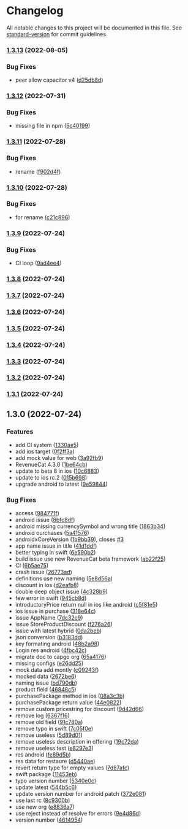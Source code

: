 # Changelog

All notable changes to this project will be documented in this file. See [standard-version](https://github.com/conventional-changelog/standard-version) for commit guidelines.

### [1.3.13](https://github.com/riderx/capacitor-purchases/compare/v1.3.12...v1.3.13) (2022-08-05)


### Bug Fixes

* peer allow capacitor v4 ([d25db8d](https://github.com/riderx/capacitor-purchases/commit/d25db8d61657369e24f911e6394e53e9b34d6b88))

### [1.3.12](https://github.com/riderx/capacitor-purchases/compare/v1.3.11...v1.3.12) (2022-07-31)


### Bug Fixes

* missing file in npm ([5c40199](https://github.com/riderx/capacitor-purchases/commit/5c40199e96375067a916d4b602f553caada77260))

### [1.3.11](https://github.com/riderx/capacitor-purchases/compare/v1.3.10...v1.3.11) (2022-07-28)


### Bug Fixes

* rename ([f902d4f](https://github.com/riderx/capacitor-purchases/commit/f902d4f9bd8b55137c106d4569c99ff2c4fc818e))

### [1.3.10](https://github.com/riderx/capacitor-purchases/compare/v1.3.9...v1.3.10) (2022-07-28)


### Bug Fixes

* for rename ([c21c896](https://github.com/riderx/capacitor-purchases/commit/c21c896321a97eaf23a9897138e4d178779a5239))

### [1.3.9](https://github.com/riderx/capacitor-purchases/compare/v1.3.8...v1.3.9) (2022-07-24)


### Bug Fixes

* CI loop ([9ad4ee4](https://github.com/riderx/capacitor-purchases/commit/9ad4ee42293af3f814db003ec133a02643ebdfad))

### [1.3.8](https://github.com/riderx/capacitor-purchases/compare/v1.3.7...v1.3.8) (2022-07-24)

### [1.3.7](https://github.com/riderx/capacitor-purchases/compare/v1.3.6...v1.3.7) (2022-07-24)

### [1.3.6](https://github.com/riderx/capacitor-purchases/compare/v1.3.5...v1.3.6) (2022-07-24)

### [1.3.5](https://github.com/riderx/capacitor-purchases/compare/v1.3.4...v1.3.5) (2022-07-24)

### [1.3.4](https://github.com/riderx/capacitor-purchases/compare/v1.3.3...v1.3.4) (2022-07-24)

### [1.3.3](https://github.com/riderx/capacitor-purchases/compare/v1.3.2...v1.3.3) (2022-07-24)

### [1.3.2](https://github.com/riderx/capacitor-purchases/compare/v1.3.1...v1.3.2) (2022-07-24)

### [1.3.1](https://github.com/riderx/capacitor-purchases/compare/v1.3.0...v1.3.1) (2022-07-24)

## 1.3.0 (2022-07-24)


### Features

* add CI system ([1330ae5](https://github.com/riderx/capacitor-purchases/commit/1330ae54c4f835d3cc849d1e0cb0a0f7e5b694be))
* add ios target ([0f2ff3a](https://github.com/riderx/capacitor-purchases/commit/0f2ff3a5c782d6e5ff83d2d55ba1a0eb15c8ecc0))
* add mock value for web ([3a92fb9](https://github.com/riderx/capacitor-purchases/commit/3a92fb9031838265c7f0696cd3e03f063c79041b))
* RevenueCat 4.3.0 ([1be64cb](https://github.com/riderx/capacitor-purchases/commit/1be64cbb90f2eeca64c8147cca662d38881e3299))
* update to beta 8 in ios ([10c6883](https://github.com/riderx/capacitor-purchases/commit/10c6883044fa5ee0f25adec894cb2b86b1b1e170))
* update to ios rc.2 ([015b698](https://github.com/riderx/capacitor-purchases/commit/015b69851457671b221e90fcd502b1bc0472c4e9))
* upgrade android to latest ([9e59844](https://github.com/riderx/capacitor-purchases/commit/9e59844b30aa36a0a34552d44e75ea8c1553a535))


### Bug Fixes

* access ([984771f](https://github.com/riderx/capacitor-purchases/commit/984771f50a7c77c2bc4f394f27c320221a15dbf1))
* android issue ([8bfc8df](https://github.com/riderx/capacitor-purchases/commit/8bfc8df144778f1e7958ce0d1c45a4b16371eb36))
* android missing currencySymbol and wrong title ([1863b34](https://github.com/riderx/capacitor-purchases/commit/1863b34cf7b3c3d85a7dd435839d8ed5c717870b))
* android ourchases ([5a41576](https://github.com/riderx/capacitor-purchases/commit/5a4157670c45d689c28cecd934b9514a7999aab4))
* androidxCoreVersion ([1b9bb39](https://github.com/riderx/capacitor-purchases/commit/1b9bb392ee11c794aa0d990aae38c13e71701d32)), closes [#3](https://github.com/riderx/capacitor-purchases/issues/3)
* app name issue in title ([41d1ddf](https://github.com/riderx/capacitor-purchases/commit/41d1ddf8868ce89dc586a8c571e75973bc73600e))
* better typing in swift ([6e590b2](https://github.com/riderx/capacitor-purchases/commit/6e590b2585838a4d4d6bfbcb3318c2559c6a2b40))
* build issue use new RevenueCat beta framework ([ab22f25](https://github.com/riderx/capacitor-purchases/commit/ab22f2532b002b75b5d9764a904f2cbe6faf1713))
* CI ([6b5ae75](https://github.com/riderx/capacitor-purchases/commit/6b5ae756b5e2ac7c18eddf10be9a14d011917e01))
* crash issue ([26773ad](https://github.com/riderx/capacitor-purchases/commit/26773ad4f8bbd7c5100876b594b7545c0db0263f))
* definitions use new naming ([5e8d56a](https://github.com/riderx/capacitor-purchases/commit/5e8d56a670013193d35016a40225fed76d9b079f))
* discount in ios ([d2eafb8](https://github.com/riderx/capacitor-purchases/commit/d2eafb8db51e9546835c540c281fd5c2ee321628))
* double deep object issue ([4c328b9](https://github.com/riderx/capacitor-purchases/commit/4c328b9b41c73a81db1aee1671f45411d9659141))
* few error in swift ([945cb8d](https://github.com/riderx/capacitor-purchases/commit/945cb8d5216d418043704e13834219aa9cc5c3fe))
* introductoryPrice return null in ios like android ([c5f81e5](https://github.com/riderx/capacitor-purchases/commit/c5f81e5a0078e00b30fc334263471852b864fca4))
* ios issue in purchase ([318e64c](https://github.com/riderx/capacitor-purchases/commit/318e64c498a0d48ccdd12dc1224c4e7498b9ed8d))
* issue AppName ([7dc32c9](https://github.com/riderx/capacitor-purchases/commit/7dc32c920e09c47f6eefd3690ca69ff0db16352e))
* issue StoreProductDiscount ([f276a26](https://github.com/riderx/capacitor-purchases/commit/f276a26f29dff00cb3e586af904e0067a7f15d94))
* issue with latest hybrid ([0da2beb](https://github.com/riderx/capacitor-purchases/commit/0da2bebb5e78d4fafd4022c01d32e53838d6759e))
* json conversion ([b3183dd](https://github.com/riderx/capacitor-purchases/commit/b3183dda8c31f06ef3e2c02fe524cefa7867ade2))
* key formating android ([48b2a98](https://github.com/riderx/capacitor-purchases/commit/48b2a9811274e7440b3b7937b1abc6c52cfe2d5c))
* Login res android ([4fbc42c](https://github.com/riderx/capacitor-purchases/commit/4fbc42c77dca9019ec5ee5620802dd843f79f9ca))
* migrate doc to capgo org ([65a4176](https://github.com/riderx/capacitor-purchases/commit/65a41768f59021391ceaf311fb21596ac7ba022e))
* missing configs ([e26dd25](https://github.com/riderx/capacitor-purchases/commit/e26dd25632ee1a4b2bd044c48e7c8d272cf8aed7))
* mock data add montly ([c09243f](https://github.com/riderx/capacitor-purchases/commit/c09243ff909dc8942c76709f9385e5339b5cc8c6))
* mocked data ([2672be6](https://github.com/riderx/capacitor-purchases/commit/2672be643e3f81f4560c78b93b74a17c4ff979fb))
* naming issue ([bd790db](https://github.com/riderx/capacitor-purchases/commit/bd790dba03cff00b5ce3b4e6433a5942c4bf5606))
* product field ([46848c5](https://github.com/riderx/capacitor-purchases/commit/46848c56e5d555891696e0a246179175e7614fb2))
* purchasePackage method in ios ([08a3c3b](https://github.com/riderx/capacitor-purchases/commit/08a3c3b783f7949f1625d34c65ac83f7fe212c02))
* purchasePackage return value ([44e0822](https://github.com/riderx/capacitor-purchases/commit/44e0822a860940b710913712b2e64948ae0ad3ba))
* remove custom pricestring for discount ([9d42d66](https://github.com/riderx/capacitor-purchases/commit/9d42d662849cb66ec8c97caaa2f2853310f18fba))
* remove log ([6367f16](https://github.com/riderx/capacitor-purchases/commit/6367f161dc2f14eef827bbf07623e2533f6d4dce))
* remove old field ([91c780a](https://github.com/riderx/capacitor-purchases/commit/91c780af0f9eeb702a20128b185e5a1118e6c4ed))
* remove typo in swift ([7c05f0e](https://github.com/riderx/capacitor-purchases/commit/7c05f0e114519fe2ea2142f7fa2e0fd9344ff1de))
* remove useless ([5d89d01](https://github.com/riderx/capacitor-purchases/commit/5d89d01833e6a06d47a1edc9881a34afb9402ae1))
* remove useless description in offering ([19c72da](https://github.com/riderx/capacitor-purchases/commit/19c72daa0d658a71df8e968894130ee9b5e76713))
* remove useless test ([e8297e3](https://github.com/riderx/capacitor-purchases/commit/e8297e381bb7aa49bb67b44c543bd87a66c4f0aa))
* res android ([fe89d5b](https://github.com/riderx/capacitor-purchases/commit/fe89d5bcab5e885483cf65b1d21410c5b3847db5))
* res data for restaure ([d5440ae](https://github.com/riderx/capacitor-purchases/commit/d5440ae323ff4f4828e0aedb8605ae52453ec2e7))
* revert return type for empty values ([7d87afc](https://github.com/riderx/capacitor-purchases/commit/7d87afccd20d0ed2d31c8bdae572525521a610ec))
* swift package ([11453eb](https://github.com/riderx/capacitor-purchases/commit/11453eb45e0b5014e8f248046e5f37efbe633180))
* typo version number ([5340e0c](https://github.com/riderx/capacitor-purchases/commit/5340e0c588b7fcd1f3a28609e653625b90d65592))
* update latest ([544b5c6](https://github.com/riderx/capacitor-purchases/commit/544b5c68f3126720b7ac72d33a3b63e859e21c12))
* update version number for android patch ([372e081](https://github.com/riderx/capacitor-purchases/commit/372e0818aa5ec1b7e68f67c52d9dfb26317cc7a7))
* use last rc ([8c9300b](https://github.com/riderx/capacitor-purchases/commit/8c9300b455b0e8bbb9b8dec814571f4bd77cabe0))
* use new org ([e8836a7](https://github.com/riderx/capacitor-purchases/commit/e8836a7880843c7e32e152e66b876135b2316aa6))
* use reject instead of resolve for errors ([9e4d86d](https://github.com/riderx/capacitor-purchases/commit/9e4d86da3ec613382d34809ad8b3443f0c8281c9))
* version number ([4614954](https://github.com/riderx/capacitor-purchases/commit/46149542cd0d1e246b44831455b70a7c608e5a80))
